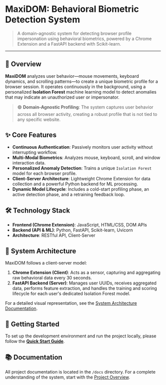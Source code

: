 # MaxiDOM: Behavioral Biometric Detection System

> A domain-agnostic system for detecting browser profile impersonation using behavioral biometrics, powered by a Chrome Extension and a FastAPI backend with Scikit-learn.

---

## 📖 Overview

**MaxiDOM** analyzes user behavior—mouse movements, keyboard dynamics, and scrolling patterns—to create a unique biometric profile for a browser session. It operates continuously in the background, using a personalized **Isolation Forest** machine learning model to detect anomalies that may indicate an unauthorized user or impersonator.

> 🟢 **Domain-Agnostic Profiling**: The system captures user behavior across all browser activity, creating a robust profile that is not tied to any specific website.

## ✨ Core Features

-   **Continuous Authentication**: Passively monitors user activity without interrupting workflow.
-   **Multi-Modal Biometrics**: Analyzes mouse, keyboard, scroll, and window interaction data.
-   **Personalized Anomaly Detection**: Trains a unique `Isolation Forest` model for each browser profile.
-   **Client-Server Architecture**: Lightweight Chrome Extension for data collection and a powerful Python backend for ML processing.
-   **Dynamic Model Lifecycle**: Includes a cold-start profiling phase, an active detection phase, and a retraining feedback loop.

## 🛠️ Technology Stack

-   **Frontend (Chrome Extension)**: JavaScript, HTML/CSS, DOM APIs
-   **Backend (API & ML)**: Python, FastAPI, Scikit-learn, Uvicorn
-   **Architecture**: RESTful API, Client-Server

## 🧠 System Architecture

MaxiDOM follows a client-server model:

1.  **Chrome Extension (Client)**: Acts as a sensor, capturing and aggregating raw behavioral data every 30 seconds.
2.  **FastAPI Backend (Server)**: Manages user UUIDs, receives aggregated data, performs feature extraction, and handles the training and scoring lifecycle for each user's dedicated Isolation Forest model.

For a detailed visual representation, see the [System Architecture Documentation](docs/03_SYSTEM_ARCHITECTURE.md).

## 🚀 Getting Started

To set up the development environment and run the project locally, please follow the **[Quick Start Guide](docs/02_QUICK_START_GUIDE.md)**.

## 📚 Documentation

All project documentation is located in the `/docs` directory. For a complete understanding of the system, start with the [Project Overview](docs/01_PROJECT_OVERVIEW.md).
